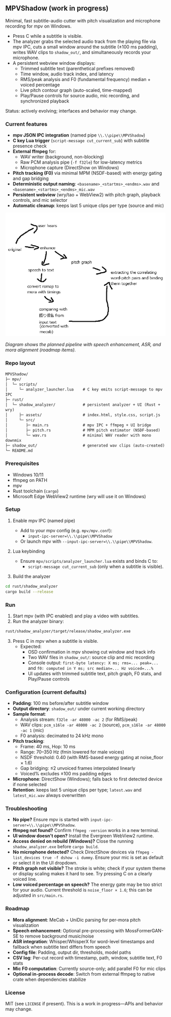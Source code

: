 ## MPVShadow (work in progress)

Minimal, fast subtitle-audio cutter with pitch visualization and microphone recording for mpv on Windows.

- Press C while a subtitle is visible.
- The analyzer grabs the selected audio track from the playing file via mpv IPC, cuts a small window around the subtitle (±100 ms padding), writes WAV clips to `shadow_out/`, and simultaneously records your microphone.
- A persistent webview window displays:
  - Trimmed subtitle text (parenthetical prefixes removed)
  - Time window, audio track index, and latency
  - RMS/peak analysis and F0 (fundamental frequency) median + voiced percentage
  - Live pitch contour graph (auto-scaled, time-mapped)
  - Play/Pause controls for source audio, mic recording, and synchronized playback

Status: actively evolving; interfaces and behavior may change.

### Current features
- **mpv JSON IPC integration** (named pipe `\\.\\pipe\\MPVShadow`)
- **C key Lua trigger** (`script-message cut_current_sub`) with subtitle presence check
- **External ffmpeg** for:
  - WAV writer (background, non-blocking)
  - Raw PCM analysis pipe (`-f f32le`) for low-latency metrics
  - Microphone capture (DirectShow on Windows)
- **Pitch tracking (F0)** via minimal MPM (NSDF-based) with energy gating and gap bridging
- **Deterministic output naming**: `<basename>_<startms>_<endms>.wav` and `<basename>_<startms>_<endms>_mic.wav`
- **Persistent webview** (wry/tao + WebView2) with pitch graph, playback controls, and mic selector
- **Automatic cleanup**: keeps last 5 unique clips per type (source and mic)

<img src="planplan.png" />

_Diagram shows the planned pipeline with speech enhancement, ASR, and mora alignment (roadmap items)._

### Repo layout
```
MPVShadow/
├─ mpv/
│  └─ scripts/
│     └─ analyzer_launcher.lua    # C key emits script-message to mpv IPC
├─ rust/
│  └─ shadow_analyzer/            # persistent analyzer + UI (Rust + wry)
│     ├─ assets/                  # index.html, style.css, script.js
│     └─ src/
│        ├─ main.rs               # mpv IPC + ffmpeg + UI bridge
│        ├─ pitch.rs              # MPM pitch estimator (NSDF-based)
│        └─ wav.rs                # minimal WAV reader with mono downmix
├─ shadow_out/                    # generated wav clips (auto-created)
└─ README.md
```

### Prerequisites
- Windows 10/11
- ffmpeg on PATH
- mpv
- Rust toolchain (`cargo`)
- Microsoft Edge WebView2 runtime (wry will use it on Windows)

### Setup
1) Enable mpv IPC (named pipe)
   - Add to your mpv config (e.g. `mpv/mpv.conf`):
     - `input-ipc-server=\\.\\pipe\\MPVShadow`
   - Or launch mpv with `--input-ipc-server=\\.\\pipe\\MPVShadow`.

2) Lua keybinding
   - Ensure `mpv/scripts/analyzer_launcher.lua` exists and binds C to:
     - `script-message cut_current_sub` (only when a subtitle is visible).

3) Build the analyzer
```bash
cd rust/shadow_analyzer
cargo build --release
```

### Run
1) Start mpv (with IPC enabled) and play a video with subtitles.
2) Run the analyzer binary:
```bash
rust/shadow_analyzer/target/release/shadow_analyzer.exe
```
3) Press C in mpv when a subtitle is visible.
   - Expected: 
     - OSD confirmation in mpv showing cut window and track info
     - Two WAV files in `shadow_out/`: source clip and mic recording
     - Console output: `first-byte latency: X ms; rms=... peak=...` and `f0: computed in Y ms; src median=... Hz voiced=...%`
     - UI updates with trimmed subtitle text, pitch graph, F0 stats, and Play/Pause controls

### Configuration (current defaults)
- **Padding**: 100 ms before/after subtitle window
- **Output directory**: `shadow_out/` under current working directory
- **Sample format**: 
  - Analysis stream: `f32le -ar 48000 -ac 2` (for RMS/peak)
  - WAV clips: `pcm_s16le -ar 48000 -ac 2` (source), `pcm_s16le -ar 48000 -ac 1` (mic)
  - F0 analysis: decimated to 24 kHz mono
- **Pitch tracking**:
  - Frame: 40 ms, Hop: 10 ms
  - Range: 70–350 Hz (fmin lowered for male voices)
  - NSDF threshold: 0.40 (with RMS-based energy gating at noise_floor × 1.6)
  - Gap bridging: ≤2 unvoiced frames interpolated linearly
  - Voiced% excludes ±100 ms padding edges
- **Microphone**: DirectShow (Windows); falls back to first detected device if none selected
- **Retention**: keeps last 5 unique clips per type; `latest.wav` and `latest_mic.wav` always overwritten

### Troubleshooting
- **No pipe?** Ensure mpv is started with `input-ipc-server=\\.\\pipe\\MPVShadow`.
- **ffmpeg not found?** Confirm `ffmpeg -version` works in a new terminal.
- **UI window doesn't open?** Install the Evergreen WebView2 runtime.
- **Access denied on rebuild (Windows)?** Close the running `shadow_analyzer.exe` before `cargo build`.
- **No microphone detected?** Check DirectShow devices via `ffmpeg -list_devices true -f dshow -i dummy`. Ensure your mic is set as default or select it in the UI dropdown.
- **Pitch graph not visible?** The stroke is white; check if your system theme or display scaling makes it hard to see. Try pressing C on a clearly voiced line.
- **Low voiced percentage on speech?** The energy gate may be too strict for your audio. Current threshold is `noise_floor × 1.6`; this can be adjusted in `src/main.rs`.

### Roadmap
- **Mora alignment**: MeCab + UniDic parsing for per-mora pitch visualization
- **Speech enhancement**: Optional pre-processing with MossFormerGAN-SE to remove background music/noise
- **ASR integration**: Whisper/WhisperX for word-level timestamps and fallback when subtitle text differs from speech
- **Config file**: Padding, output dir, thresholds, model paths
- **CSV log**: Per-cut record with timestamp, path, window, subtitle text, F0 stats
- **Mic F0 computation**: Currently source-only; add parallel F0 for mic clips
- **Optional in-process decode**: Switch from external ffmpeg to native crate when dependencies stabilize

### License
MIT (see `LICENSE` if present). This is a work in progress—APIs and behavior may change.
